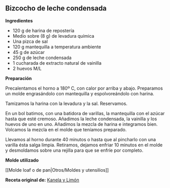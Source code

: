## Bizcocho de leche condensada

**Ingredientes**

- 120 g de harina de repostería
- Medio sobre (8 g) de levadura química
- Una pizca de sal
- 120 g mantequilla a temperatura ambiente
- 45 g de azúcar
- 250 g de leche condensada
- 1 cucharada de extracto natural de vainilla
- 2 huevos M/L

**Preparación**

Precalentamos el horno a 180º C, con calor por arriba y abajo. Preparamos un molde engrasándolo con mantequilla y espolvoreándolo con harina. 

Tamizamos la harina con la levadura y la sal. Reservamos.

En un bol batimos, con una batidora de varillas, la mantequilla con el azúcar hasta que esté cremoso. Añadimos la leche condensada, la vainilla y los huevos de uno en uno. Añadimos la mezcla de harina e integramos bien. Volcamos la mezcla en el molde que teníamos preparado.

Llevamos al horno durante 40 minutos o hasta que al pincharlo con una varilla ésta salga limpia. Retiramos, dejamos enfriar 10 minutos en el molde y desmoldamos sobre una rejilla para que se enfríe por completo.

**Molde utilizado**

[[Molde loaf o de pan|Otros/Moldes y utensilios]]

**Receta original de:** [Kanela y Limón](http://kanelaylimon.blogspot.com/2009/12/bizcocho-de-leche-condensada-paso-paso.html)